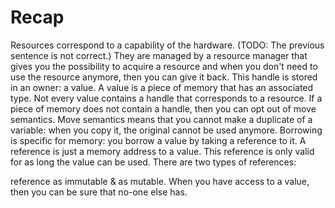 Recap
=====


Resources correspond to a capability of the hardware.
(TODO: The previous sentence is not correct.)
They are managed by a resource manager that gives you the possibility to acquire
a resource and when you don't need to use the resource anymore, then you can
give it back.
This handle is stored in an owner: a value.
A value is a piece of memory that has an associated type.
Not every value contains a handle that corresponds to a resource.
If a piece of memory does not contain a handle, then you can opt out of move
semantics.
Move semantics means that you cannot make a duplicate of a variable: when you
copy it, the original cannot be used anymore.
Borrowing is specific for memory: you borrow a value by taking a reference to
it. A reference is just a memory address to a value.
This reference is only valid for as long the value can be used.
There are two types of references:

reference as immutable & as mutable.
When you have access to a value, then you can be sure that no-one else has.
